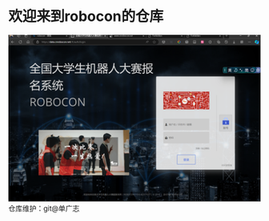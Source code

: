 # 欢迎来到robocon的仓库
![输入图片说明](image/%E7%99%BB%E5%85%A5%E7%95%8C%E9%9D%A2%E6%88%AA%E5%9B%BE.png)
仓库维护：git@单广志








